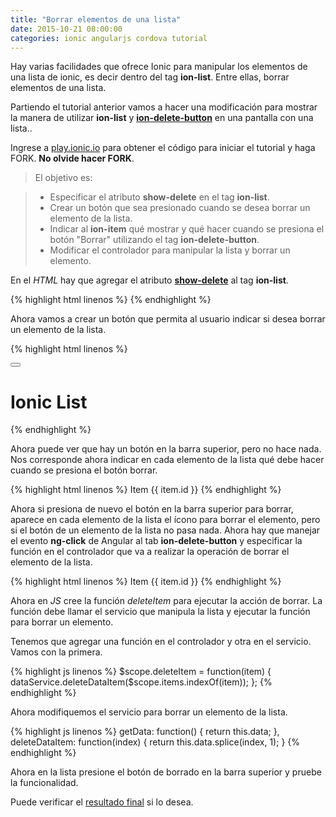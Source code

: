 ```yaml
---
title: "Borrar elementos de una lista"
date: 2015-10-21 08:00:00
categories: ionic angularjs cordova tutorial
---
```

Hay varias facilidades que ofrece Ionic para manipular los elementos de una lista de ionic, es decir dentro del tag __ion-list__. Entre ellas, borrar elementos de una lista.

Partiendo el tutorial anterior vamos a hacer una modificación para mostrar la manera de utilizar __ion-list__ y [__ion-delete-button__][4] en una pantalla con una lista..

Ingrese a [play.ionic.io][1] para obtener el código para iniciar el tutorial y haga FORK. __No olvide hacer FORK__.

  > El objetivo es:

  > - Especificar el atributo __show-delete__ en el tag __ion-list__.
  > - Crear un botón que sea presionado cuando se desea borrar un elemento de la lista.
  > - Indicar al __ion-item__ qué mostrar y qué hacer cuando se presiona el botón "Borrar" utilizando el tag __ion-delete-button__.
  > - Modificar el controlador para manipular la lista y borrar un elemento. 

En el *HTML* hay que agregar el atributo [__show-delete__][3] al tag __ion-list__.

{% highlight html linenos %}
<ion-list show-delete="showDeleteItem">
{% endhighlight %}

Ahora vamos a crear un botón que permita al usuario indicar si desea borrar un elemento de la lista.

{% highlight html linenos %}
<ion-header-bar class="bar-positive">
  <div class="buttons">
    <button class="button button-icon icon ion-ios-minus-outline"
      ng-click="showDeleteItem = !showDeleteItem"></button>
    <h1 class="title">Ionic List</h1>
  </div>
</ion-header-bar>
{% endhighlight %}

Ahora puede ver que hay un botón en la barra superior, pero no hace nada. Nos corresponde ahora indicar en cada elemento de la lista qué debe hacer cuando se presiona el botón borrar.

{% highlight html linenos %}
<ion-item ng-repeat="item in items">
  <ion-delete-button class="ion-minus-circled">
  </ion-delete-button>
  Item {{ item.id }}
</ion-item>
{% endhighlight %}

Ahora si presiona de nuevo el botón en la barra superior para borrar, aparece en cada elemento de la lista el ícono para borrar el elemento, pero si el botón de un elemento de la lista no pasa nada. Ahora hay que manejar el evento __ng-click__ de Angular al tab __ion-delete-button__ y especificar la función en el controlador que va a realizar la operación de borrar el elemento de la lista.

{% highlight html linenos %}
<ion-item ng-repeat="item in items">
  <ion-delete-button class="ion-minus-circled" ng-click="deleteItem(item)">
  </ion-delete-button>
  Item {{ item.id }}
</ion-item>
{% endhighlight %}

Ahora en *JS* cree la función *deleteItem* para ejecutar la acción de borrar. La función debe llamar el servicio que manipula la lista y ejecutar la función para borrar un elemento.

Tenemos que agregar una función en el controlador y otra en el servicio. Vamos con la primera.

{% highlight js linenos %}
$scope.deleteItem = function(item) {
  dataService.deleteDataItem($scope.items.indexOf(item));
};
{% endhighlight %}

Ahora modifiquemos el servicio para borrar un elemento de la lista.

{% highlight js linenos %}
getData: function() {
  return this.data;
},
deleteDataItem: function(index) {
  return this.data.splice(index, 1);
}
{% endhighlight %}

Ahora en la lista presione el botón de borrado en la barra superior y pruebe la funcionalidad.

Puede verificar el [resultado final][2] si lo desea.

[1]: http://play.ionic.io/app/4b718c0aa1df "Inicio del tutorial" 
[2]: http://play.ionic.io/app/27b1e71c7249 "Resultado del tutorial"
[3]: http://ionicframework.com/docs/api/directive/ionList/ "ion-list"
[4]: http://ionicframework.com/docs/api/directive/ionDeleteButton/ "ion-delete-button"